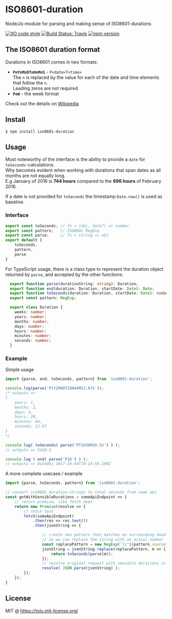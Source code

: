 # ISO8601-duration
Node/Js-module for parsing and making sense of ISO8601-durations

[![XO code style](https://img.shields.io/badge/code_style-XO-5ed9c7.svg)][1]
[![Build Status: Travis](https://img.shields.io/travis/tolu/ISO8601-duration/master.svg)][2]
[![npm version](https://img.shields.io/npm/v/iso8601-duration.svg)][3]

## The ISO8601 duration format

Durations in ISO8601 comes in two formats:
* **`PnYnMnDTnHnMnS`**  - `P<date>T<time>`  
  The `n` is replaced by the value for each of the date and time elements that follow the `n`.  
  Leading zeros are not required
* **`PnW`** - the week format


Check out the details on [Wikipedia](https://en.wikipedia.org/wiki/ISO_8601#Durations) 

## Install

```
$ npm install iso8601-duration
```

## Usage
Most noteworthy of the interface is the ability to provide a `date` for `toSeconds`-calculations.  
Why becomes evident when working with durations that span dates as all months are not equally long.  
E.g January of 2016 is **744 hours** compared to the **696 hours** of February 2016.  

If a date is not provided for `toSeconds` the timestamp `Date.now()` is used as baseline. 

### Interface

```js
export const toSeconds; // fn = (obj, date?) => number
export const pattern;   // ISO8601 RegExp
export const parse;     // fn = string => obj
export default {
	toSeconds,
	pattern,
	parse
}
```

For TypeScript usage, there is a class type to represent the duration object returned by `parse`, and accepted by the other functions:

```TypeScript
  export function parse(durationString: string): Duration;
  export function end(duration: Duration, startDate: Date): Date;
  export function toSeconds(duration: Duration, startDate: Date): number;
  export const pattern: RegExp;

  export class Duration {
    weeks: number;
    years: number;
    months: number;
    days: number;
    hours: number;
    minutes: number;
    seconds: number;
  }

```

### Example
Simple usage
```js
import {parse, end, toSeconds, pattern} from 'iso8601-duration';

console.log(parse('P1Y2M4DT20H44M12.67S'));
/* outputs =>
{
	years: 1,
	months: 2,
	days: 4,
	hours: 20,
	minutes: 44,
	seconds: 12.67
}
*/

console.log( toSeconds( parse('PT1H30M10.5S') ) );
// outputs => 5410.5

console.log ( end( parse('P1D') ) );
// outputs => DateObj 2017-10-04T10:14:50.190Z

```

A more complete usecase / example
```js
import {parse, toSeconds, pattern} from 'iso8601-duration';

// convert iso8601 duration-strings to total seconds from some api
const getWithSensibleDurations = someApiEndpoint => {
	// return promise, like fetch does
	return new Promise(resolve => {
		// fetch text
		fetch(someApiEndpoint)
			.then(res => res.text())
			.then(jsonString => {

				// create new pattern that matches on surrounding double-quotes
				// so we can replace the string with an actual number
				const replacePattern = new RegExp(`\\"${pattern.source}\\"`, 'g');
				jsonString = jsonString.replace(replacePattern, m => {
					return toSeconds(parse(m));
				});
				// resolve original request with sensible durations in object
				resolve( JSON.parse(jsonString) );
		});
	});
}

```


## License

MIT @ https://tolu.mit-license.org/

[1]: https://github.com/sindresorhus/xo "xo on github"
[2]: https://travis-ci.org/tolu/ISO8601-duration "travis build status"
[3]: https://www.npmjs.com/package/iso8601-duration "npm package"
